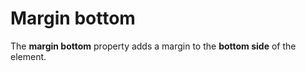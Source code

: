 # Margin bottom

The **margin bottom** property adds a margin to the **bottom side** of the element.